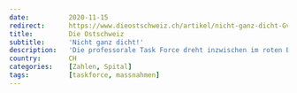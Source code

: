 ```yaml
---
date:          2020-11-15
redirect:      https://www.dieostschweiz.ch/artikel/nicht-ganz-dicht-Gv9yBbD
title:         Die Ostschweiz
subtitle:      'Nicht ganz dicht!'
description:   'Die professorale Task Force dreht inzwischen im roten Bereich. Zu den ständigen Warnungen über den bevorstehenden Zusammenbruch des Gesundheitswesen kommt nun noch der Lockdown.'
country:       CH
categories:    [Zahlen, Spital]
tags:          [taskforce, massnahmen]
---
```


